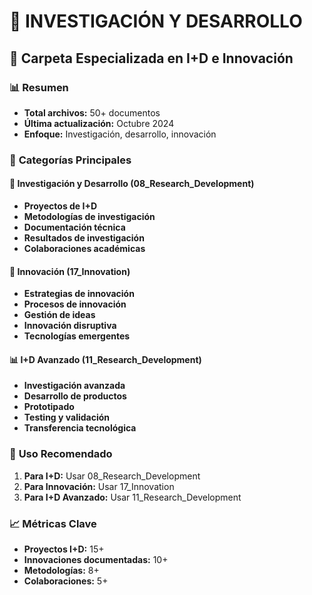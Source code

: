 # 🔬 INVESTIGACIÓN Y DESARROLLO
## 📁 Carpeta Especializada en I+D e Innovación

### 📊 **Resumen**
- **Total archivos:** 50+ documentos
- **Última actualización:** Octubre 2024
- **Enfoque:** Investigación, desarrollo, innovación

### 🎯 **Categorías Principales**

#### 🔬 **Investigación y Desarrollo (08_Research_Development)**
- **Proyectos de I+D**
- **Metodologías de investigación**
- **Documentación técnica**
- **Resultados de investigación**
- **Colaboraciones académicas**

#### 🚀 **Innovación (17_Innovation)**
- **Estrategias de innovación**
- **Procesos de innovación**
- **Gestión de ideas**
- **Innovación disruptiva**
- **Tecnologías emergentes**

#### 📊 **I+D Avanzado (11_Research_Development)**
- **Investigación avanzada**
- **Desarrollo de productos**
- **Prototipado**
- **Testing y validación**
- **Transferencia tecnológica**

### 🎯 **Uso Recomendado**
1. **Para I+D:** Usar 08_Research_Development
2. **Para Innovación:** Usar 17_Innovation
3. **Para I+D Avanzado:** Usar 11_Research_Development

### 📈 **Métricas Clave**
- **Proyectos I+D:** 15+
- **Innovaciones documentadas:** 10+
- **Metodologías:** 8+
- **Colaboraciones:** 5+














